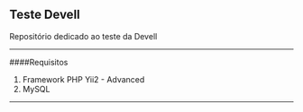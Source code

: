 ## Teste Devell

Repositório dedicado ao teste da Devell

----

####Requisitos
                
1. Framework PHP Yii2 - Advanced
2. MySQL

----
